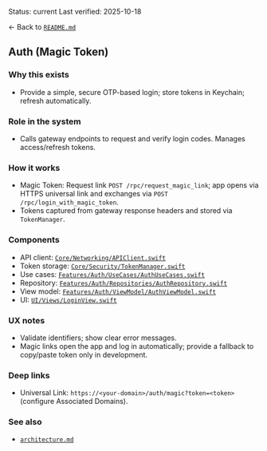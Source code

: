 Status: current
Last verified: 2025-10-18

← Back to [`README.md`](../README.md)

## Auth (Magic Token)

### Why this exists

- Provide a simple, secure OTP-based login; store tokens in Keychain; refresh automatically.

### Role in the system

- Calls gateway endpoints to request and verify login codes. Manages access/refresh tokens.

### How it works

- Magic Token: Request link `POST /rpc/request_magic_link`; app opens via HTTPS universal link and exchanges via `POST /rpc/login_with_magic_token`.
- Tokens captured from gateway response headers and stored via `TokenManager`.

### Components

- API client: [`Core/Networking/APIClient.swift`](../Core/Networking/APIClient.swift)
- Token storage: [`Core/Security/TokenManager.swift`](../Core/Security/TokenManager.swift)
- Use cases: [`Features/Auth/UseCases/AuthUseCases.swift`](../Features/Auth/UseCases/AuthUseCases.swift)
- Repository: [`Features/Auth/Repositories/AuthRepository.swift`](../Features/Auth/Repositories/AuthRepository.swift)
- View model: [`Features/Auth/ViewModel/AuthViewModel.swift`](../Features/Auth/ViewModel/AuthViewModel.swift)
- UI: [`UI/Views/LoginView.swift`](../UI/Views/LoginView.swift)

### UX notes

- Validate identifiers; show clear error messages.
- Magic links open the app and log in automatically; provide a fallback to copy/paste token only in development.

### Deep links

- Universal Link: `https://<your-domain>/auth/magic?token=<token>` (configure Associated Domains).

### See also

- [`architecture.md`](./architecture.md)
